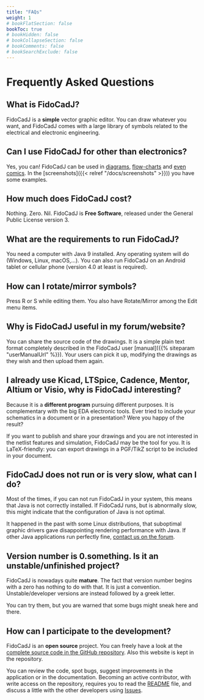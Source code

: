 ```yaml
---
title: "FAQs"
weight: 1
# bookFlatSection: false
bookToc: true
# bookHidden: false
# bookCollapseSection: false
# bookComments: false
# bookSearchExclude: false
---
```


# Frequently Asked Questions
## What is FidoCadJ?
FidoCadJ is a **simple** vector graphic editor. You can draw whatever you want, and FidoCadJ comes with a large library of symbols related to the electrical and electronic engineering.

## Can I use FidoCadJ for other than electronics?
Yes, you can! FidoCadJ can be used in [diagrams](http://www.matematicamente.it/forum/viewtopic.php?f=38&t=114624), [flow-charts](http://www.electroyou.it/pepito/wiki/libreria-flowchart-per-fidocadj) and [even comics](http://www.electroyou.it/admin/wiki/peanuts-fidocadj). In the [screenshots]({{< relref "/docs/screenshots" >}})) you have some examples.

## How much does FidoCadJ cost?
Nothing. Zero. Nil. FidoCadJ is **Free Software**, released under the General Public License version 3.

## What are the requirements to run FidoCadJ?
You need a computer with Java 9 installed. Any operating system will do (Windows, Linux, macOS,...). You can also run FidoCadJ on an Android tablet or cellular phone (version 4.0 at least is required).

## How can I rotate/mirror symbols?
Press R or S while editing them. You also have Rotate/Mirror among the Edit menu items.

## Why is FidoCadJ useful in my forum/website?
You can share the source code of the drawings. It is a simple plain text format completely described in the FidoCadJ user [manual]({{% siteparam "userManualUrl" %}}). Your users can pick it up, modifying the drawings as they wish and then upload them again.

## I already use Kicad, LTSpice, Cadence, Mentor, Altium or Visio, why is FidoCadJ interesting?
Because it is a **different program** pursuing different purposes. It is complementary with the big EDA electronic tools. Ever tried to include your schematics in a document or in a presentation? Were you happy of the result?

If you want to publish and share your drawings and you are not interested in the netlist features and simulation, FidoCadJ may be the tool for you. It is LaTeX-friendly: you can export drawings in a PGF/TikZ script to be included in your document.

## FidoCadJ does not run or is very slow, what can I do?
Most of the times, if you can not run FidoCadJ in your system, this means that Java is not correctly installed. If FidoCadJ runs, but is abnormally slow, this might indicate that the configuration of Java is not optimal.

It happened in the past with some Linux distributions, that suboptimal graphic drivers gave disappointing rendering performance with Java. If other Java applications run perfectly fine, [contact us on the forum](https://sourceforge.net/p/fidocadj/discussion/?source=navbar).

## Version number is 0.something. Is it an unstable/unfinished project?
FidoCadJ is nowadays quite **mature**. The fact that version number begins with a zero has nothing to do with that. It is just a convention. Unstable/developer versions are instead followed by a greek letter.

You can try them, but you are warned that some bugs might sneak here and there.

## How can I participate to the development?
FidoCadJ is an **open source** project. You can freely have a look at the [complete source code in the GitHub repository](https://github.com/DarwinNE/FidoCadJ). Also this website is kept in the repository.

You can review the code, spot bugs, suggest improvements in the application or in the documentation. Becoming an active contributor, with write access on the repository, requires you to read the [README](https://github.com/DarwinNE/FidoCadJ/blob/master/README.md) file, and discuss a little with the other developers using [Issues](https://github.com/DarwinNE/FidoCadJ/issues).
